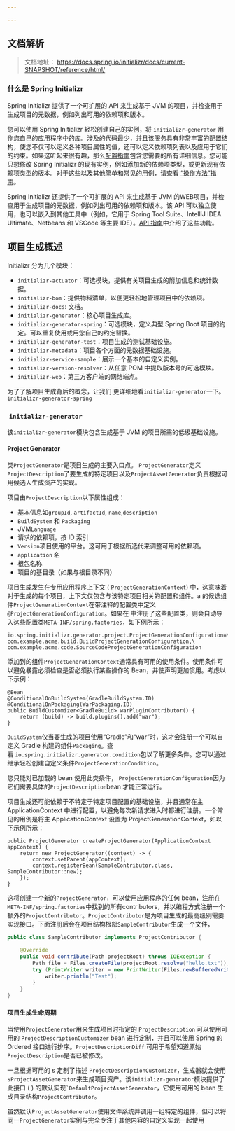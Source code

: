 ```yaml
---

---
```

## 文档解析

>文档地址： https://docs.spring.io/initializr/docs/current-SNAPSHOT/reference/html/

### 什么是 **Spring Initializr**

Spring Initializr 提供了一个可扩展的 API 来生成基于 JVM 的项目，并检查用于生成项目的元数据，例如列出可用的依赖项和版本。

您可以使用 Spring Initializr 轻松创建自己的实例，将 `initializr-generator` 用作您自己的应用程序中的库。涉及的代码最少，并且该服务具有非常丰富的配置结构，使您不仅可以定义各种项目属性的值，还可以定义依赖项列表以及应用于它们的约束。如果这听起来很有趣，那么[配置指南](https://docs.spring.io/initializr/docs/current-SNAPSHOT/reference/html/#configuration-guide)包含您需要的所有详细信息。您可能只想修改 Spring Initializr 的现有实例，例如添加新的依赖项类型，或更新现有依赖项类型的版本。对于这些以及其他简单和常见的用例，请查看 [“操作方法”指南](https://docs.spring.io/initializr/docs/current-SNAPSHOT/reference/html/#configuration-howto)。

Spring Initializr 还提供了一个可扩展的 API 来生成基于 JVM 的WEB项目，并检查用于生成项目的元数据，例如列出可用的依赖项和版本。该 API 可以独立使用，也可以嵌入到其他工具中（例如，它用于 Spring Tool Suite、IntelliJ IDEA Ultimate、Netbeans 和 VSCode 等主要 IDE）。[API 指南](https://docs.spring.io/initializr/docs/current-SNAPSHOT/reference/html/#api-guide)中介绍了这些功能。

## 项目生成概述

Initializr 分为几个模块：

- `initializr-actuator`：可选模块，提供有关项目生成的附加信息和统计数据。    
- `initializr-bom`：提供物料清单，以便更轻松地管理项目中的依赖项。
- `initializr-docs`: 文档。
- `initializr-generator`：核心项目生成库。
- `initializr-generator-spring`：可选模块，定义典型 Spring Boot 项目的约定。可以重复使用或用您自己的约定替换。
- `initializr-generator-test`：项目生成的测试基础设施。
- `initializr-metadata`：项目各个方面的元数据基础设施。
- `initializr-service-sample`：展示一个基本的自定义实例。
- `initializr-version-resolver`：从任意 POM 中提取版本号的可选模块。
- `initializr-web`：第三方客户端的网络端点。

为了了解项目生成背后的概念，让我们 更详细地看`initializr-generator`一下。`initializr-generator-spring`

###  `initializr-generator`
该`initializr-generator`模块包含生成基于 JVM 的项目所需的低级基础设施。

#### Project Generator

类`ProjectGenerator`是项目生成的主要入口点。 `ProjectGenerator`定义`ProjectDescription`了要生成的特定项目以及`ProjectAssetGenerator`负责根据可用候选人生成资产的实现。

项目由`ProjectDescription`以下属性组成：

- 基本信息如`groupId`, `artifactId`, `name`,`description`
- `BuildSystem` 和 `Packaging`
- JVM`Language`
- 请求的依赖项，按 ID 索引
- `Version`项目使用的平台。这可用于根据所选代来调整可用的依赖项。
- `application` 名
- 根包名称
- 项目的基目录（如果与根目录不同）

项目生成发生在专用应用程序上下文 ( `ProjectGenerationContext`) 中，这意味着对于生成的每个项目，上下文仅包含与该特定项目相关的配置和组件。a 的候选组件`ProjectGenerationContext`在带注释的配置类中定义`@ProjectGenerationConfiguration`。如果在 中注册了这些配置类，则会自动导入这些配置类`META-INF/spring.factories`，如下例所示：

```
io.spring.initializr.generator.project.ProjectGenerationConfiguration=\
com.example.acme.build.BuildProjectGenerationConfiguration,\
com.example.acme.code.SourceCodeProjectGenerationConfiguration
```

添加到的组件`ProjectGenerationContext`通常具有可用的使用条件。使用条件可以避免暴露必须检查是否必须执行某些操作的 Bean，并使声明更加惯用。考虑以下示例：
```
@Bean
@ConditionalOnBuildSystem(GradleBuildSystem.ID)
@ConditionalOnPackaging(WarPackaging.ID)
public BuildCustomizer<GradleBuild> warPluginContributor() {
    return (build) -> build.plugins().add("war");
}
```

`BuildSystem`仅当要生成的项目使用“Gradle”和“war”时，这才会注册一个可以自定义 Gradle 构建的组件`Packaging`。查看 `io.spring.initializr.generator.condition`包以了解更多条件。您可以通过继承轻松创建自定义条件`ProjectGenerationCondition`。

您只能对已加载的 bean 使用此类条件， `ProjectGenerationConfiguration`因为它们需要具体的`ProjectDescription`bean 才能正常运行。

项目生成还可能依赖于不特定于特定项目配置的基础设施，并且通常在主 ApplicationContext 中进行配置，以避免每次新请求进入时都进行注册。一个常见的用例是将主 ApplicationContext 设置为 ProjectGenerationContext，如以下示例所示：
```
public ProjectGenerator createProjectGenerator(ApplicationContext appContext) {
    return new ProjectGenerator((context) -> {
        context.setParent(appContext);
        context.registerBean(SampleContributor.class, SampleContributor::new);
    });
}
```
这将创建一个新的`ProjectGenerator`，可以使用应用程序的任何 bean，注册在`META-INF/spring.factories`中找到的所有contributors，并以编程方式注册一个额外的`ProjectContributor`。`ProjectContributor`是为项目生成的最高级别需要实现接口。下面注册后会在项目结构根部`SampleContributor`生成一个文件，
```java
public class SampleContributor implements ProjectContributor {

    @Override
    public void contribute(Path projectRoot) throws IOException {
        Path file = Files.createFile(projectRoot.resolve("hello.txt"));
        try (PrintWriter writer = new PrintWriter(Files.newBufferedWriter(file))) {
            writer.println("Test");
        }
    }
}
```

#### 项目生成生命周期

当使用`ProjectGenerator`用来生成项目时指定的 `ProjectDescription` 可以使用可用的 `ProjectDescriptionCustomizer` bean 进行定制，并且可以使用 Spring 的 Ordered 接口进行排序。`ProjectDescriptionDiff` 可用于希望知道原始`ProjectDescription`是否已被修改。

一旦根据可用的 s 定制了描述 `ProjectDescriptionCustomizer`，生成器就会使用 s`ProjectAssetGenerator`来生成项目资产。该`initializr-generator`模块提供了此接口 ( ) 的默认实现`` `DefaultProjectAssetGenerator ``，它使用可用的 bean 生成目录结构`ProjectContributor`。

虽然默认`ProjectAssetGenerator`使用文件系统并调用一组特定的组件，但可以将同一`ProjectGenerator`实例与完全专注于其他内容的自定义实现一起使用


